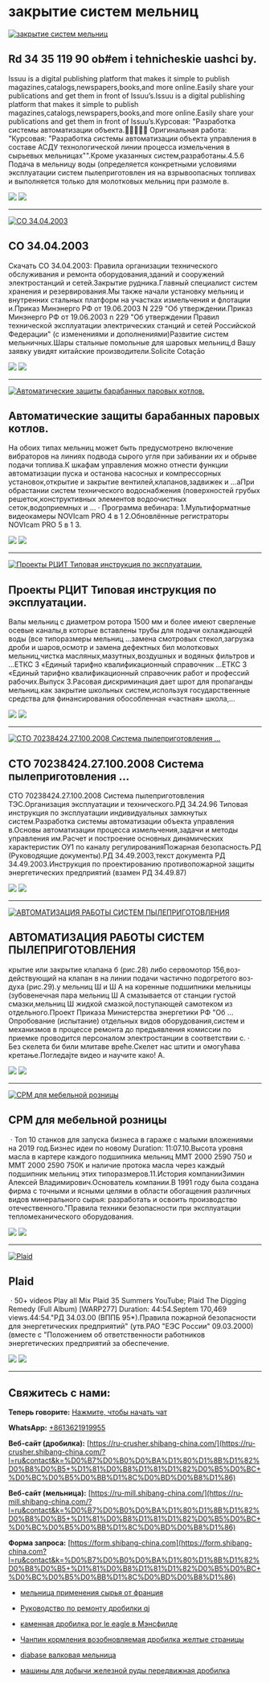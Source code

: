 # закрытие систем мельниц

<a href="https://swt.shibang-china.com/?l=ru&img&k=%D0%B7%D0%B0%D0%BA%D1%80%D1%8B%D1%82%D0%B8%D0%B5+%D1%81%D0%B8%D1%81%D1%82%D0%B5%D0%BC+%D0%BC%D0%B5%D0%BB%D1%8C%D0%BD%D0%B8%D1%86" target="_blank">![закрытие систем мельниц](http://static.shibang-china.com/all-800x300/111.jpg)</a>

## Rd 34 35 119 90 ob#em i tehnicheskie uashci by.
Issuu is a digital publishing platform that makes it simple to publish magazines,catalogs,newspapers,books,and more online.Easily share your publications and get them in front of Issuu’s.Issuu is a digital publishing platform that makes it simple to publish magazines,catalogs,newspapers,books,and more online.Easily share your publications and get them in front of Issuu’s.Курсовая: &quot;Разработка системы автоматизации объекта.🌟🌟🌟🌟🌟 Оригинальная работа: &quot;Курсовая: &quot;Разработка системы автоматизации объекта управления в составе АСДУ технологической линии процесса измельчения в сырьевых мельницах&quot;&quot;.Кроме указанных систем,разработаны.4.5.6 Подача в мельницу воды (определяется конкретными условиями эксплуатации систем пылеприготовлен ия на взрывоопасных топливах и выполняется только для молотковых мельниц при размоле в.


<a href="https://whatsapp.shibangsoft.com/WhatsApp.php" target="_blank" title="WhatsApp">![](http://static.shibang-china.com/icon/whatsapp.png)</a> <a href="https://swt.shibang-china.com/?l=ru&icon&k=%D0%B7%D0%B0%D0%BA%D1%80%D1%8B%D1%82%D0%B8%D0%B5+%D1%81%D0%B8%D1%81%D1%82%D0%B5%D0%BC+%D0%BC%D0%B5%D0%BB%D1%8C%D0%BD%D0%B8%D1%86" target="_blank">![](http://static.shibang-china.com/icon/chat-ru.png)</a>

---

<a href="https://swt.shibang-china.com/?l=ru&img&k=%D0%B7%D0%B0%D0%BA%D1%80%D1%8B%D1%82%D0%B8%D0%B5+%D1%81%D0%B8%D1%81%D1%82%D0%B5%D0%BC+%D0%BC%D0%B5%D0%BB%D1%8C%D0%BD%D0%B8%D1%86" target="_blank">![СО 34.04.2003](http://static.shibang-china.com/all-800x300/1079.jpg)</a>

## СО 34.04.2003
Скачать СО 34.04.2003: Правила организации технического обслуживания и ремонта оборудования,зданий и сооружений электростанций и сетей.Закрытие рудника.Главный специалист систем хранения и резервирования.Мы также начали установку мельниц и внутренних стальных платформ на участках измельчения и флотации и.Приказ Минэнерго РФ от 19.06.2003 N 229 &quot;Об утверждении.Приказ Минэнерго РФ от 19.06.2003 n 229 &quot;Об утверждении Правил технической эксплуатации электрических станций и сетей Российской Федерации&quot; (с изменениями и дополнениями)Развитие систем мельничных.Шары стальные помольные для шаровых мельниц,d Вашу заявку увидят китайские производители.Solicite Cota&#231;&#227;o


<a href="https://whatsapp.shibangsoft.com/WhatsApp.php" target="_blank" title="WhatsApp">![](http://static.shibang-china.com/icon/whatsapp.png)</a> <a href="https://swt.shibang-china.com/?l=ru&icon&k=%D0%B7%D0%B0%D0%BA%D1%80%D1%8B%D1%82%D0%B8%D0%B5+%D1%81%D0%B8%D1%81%D1%82%D0%B5%D0%BC+%D0%BC%D0%B5%D0%BB%D1%8C%D0%BD%D0%B8%D1%86" target="_blank">![](http://static.shibang-china.com/icon/chat-ru.png)</a>

---

<a href="https://swt.shibang-china.com/?l=ru&img&k=%D0%B7%D0%B0%D0%BA%D1%80%D1%8B%D1%82%D0%B8%D0%B5+%D1%81%D0%B8%D1%81%D1%82%D0%B5%D0%BC+%D0%BC%D0%B5%D0%BB%D1%8C%D0%BD%D0%B8%D1%86" target="_blank">![Автоматические защиты барабанных паровых котлов.](http://static.shibang-china.com/all-800x300/1101.jpg)</a>

## Автоматические защиты барабанных паровых котлов.
На обоих типах мельниц может быть предусмотрено включение вибраторов на линиях подвода сырого угля при забивании их и обрыве подачи топлива.К шкафам управления можно отнести функции автоматизации пуска и останова насосных и компрессорных установок,открытие и закрытие вентилей,клапанов,задвижек и …aПри обрастании систем технического водоснабжения (поверхностей грубых решеток,конструктивных элементов водоочистных сеток,водоприемных и …&nbsp;&#0183;&#32;Программа вебинара: 1.Мультиформатные видеокамеры NOVIcam PRO 4 в 1 2.Обновлённые регистраторы NOVIcam PRO 5 в 1 3.


<a href="https://whatsapp.shibangsoft.com/WhatsApp.php" target="_blank" title="WhatsApp">![](http://static.shibang-china.com/icon/whatsapp.png)</a> <a href="https://swt.shibang-china.com/?l=ru&icon&k=%D0%B7%D0%B0%D0%BA%D1%80%D1%8B%D1%82%D0%B8%D0%B5+%D1%81%D0%B8%D1%81%D1%82%D0%B5%D0%BC+%D0%BC%D0%B5%D0%BB%D1%8C%D0%BD%D0%B8%D1%86" target="_blank">![](http://static.shibang-china.com/icon/chat-ru.png)</a>

---

<a href="https://swt.shibang-china.com/?l=ru&img&k=%D0%B7%D0%B0%D0%BA%D1%80%D1%8B%D1%82%D0%B8%D0%B5+%D1%81%D0%B8%D1%81%D1%82%D0%B5%D0%BC+%D0%BC%D0%B5%D0%BB%D1%8C%D0%BD%D0%B8%D1%86" target="_blank">![Проекты РЦИТ Типовая инструкция по эксплуатации.](http://static.shibang-china.com/all-800x300/987.jpg)</a>

## Проекты РЦИТ Типовая инструкция по эксплуатации.
Валы мельниц с диаметром ротора 1500 мм и более имеют сверленые осевые каналы,в которые вставлены трубы для подачи охлаждающей воды (все типоразмеры мельниц …замена смотровых стекол,загрузка дроби и шаров,осмотр и замена дефектных бил молотковых мельниц,чистка масляных,мазутных,воздушных и водяных фильтров и …ЕТКС 3 &#171;Единый тарифно квалификационный справочник …ЕТКС 3 &#171;Единый тарифно квалификационный справочник работ и профессий рабочих.Выпуск 3.Расовая дискриминация дает шрот для пропаганды мельниц.как закрытие школьных систем,используя государственные средства для финансирования обособленная &#171;частная&#187; школа,…


<a href="https://whatsapp.shibangsoft.com/WhatsApp.php" target="_blank" title="WhatsApp">![](http://static.shibang-china.com/icon/whatsapp.png)</a> <a href="https://swt.shibang-china.com/?l=ru&icon&k=%D0%B7%D0%B0%D0%BA%D1%80%D1%8B%D1%82%D0%B8%D0%B5+%D1%81%D0%B8%D1%81%D1%82%D0%B5%D0%BC+%D0%BC%D0%B5%D0%BB%D1%8C%D0%BD%D0%B8%D1%86" target="_blank">![](http://static.shibang-china.com/icon/chat-ru.png)</a>

---

<a href="https://swt.shibang-china.com/?l=ru&img&k=%D0%B7%D0%B0%D0%BA%D1%80%D1%8B%D1%82%D0%B8%D0%B5+%D1%81%D0%B8%D1%81%D1%82%D0%B5%D0%BC+%D0%BC%D0%B5%D0%BB%D1%8C%D0%BD%D0%B8%D1%86" target="_blank">![СТО 70238424.27.100.2008 Система пылеприготовления …](http://static.shibang-china.com/all-800x300/932.jpg)</a>

## СТО 70238424.27.100.2008 Система пылеприготовления …
СТО 70238424.27.100.2008 Система пылеприготовления ТЭС.Организация эксплуатации и технического.РД 34.24.96 Типовая инструкция по эксплуатации индивидуальных замкнутых систем.Разработка системы автоматизации объекта управления в.Основы автоматизации процесса измельчения,задачи и методы управления им.Расчет и построение основных динамических характеристик ОУ1 по каналу регулированияПожарная безопасность.РД (Руководящие документы).РД 34.49.2003,текст документа РД 34.49.2003.Инструкция по проектированию противопожарной защиты энергетических предприятий (взамен РД 34.49.87)


<a href="https://whatsapp.shibangsoft.com/WhatsApp.php" target="_blank" title="WhatsApp">![](http://static.shibang-china.com/icon/whatsapp.png)</a> <a href="https://swt.shibang-china.com/?l=ru&icon&k=%D0%B7%D0%B0%D0%BA%D1%80%D1%8B%D1%82%D0%B8%D0%B5+%D1%81%D0%B8%D1%81%D1%82%D0%B5%D0%BC+%D0%BC%D0%B5%D0%BB%D1%8C%D0%BD%D0%B8%D1%86" target="_blank">![](http://static.shibang-china.com/icon/chat-ru.png)</a>

---

<a href="https://swt.shibang-china.com/?l=ru&img&k=%D0%B7%D0%B0%D0%BA%D1%80%D1%8B%D1%82%D0%B8%D0%B5+%D1%81%D0%B8%D1%81%D1%82%D0%B5%D0%BC+%D0%BC%D0%B5%D0%BB%D1%8C%D0%BD%D0%B8%D1%86" target="_blank">![АВТОМАТИЗАЦИЯ РАБОТЫ СИСТЕМ ПЫЛЕПРИГОТОВЛЕНИЯ](http://static.shibang-china.com/all-800x300/1318.jpg)</a>

## АВТОМАТИЗАЦИЯ РАБОТЫ СИСТЕМ ПЫЛЕПРИГОТОВЛЕНИЯ
крытие или закрытие клапана б (рис.28) либо сервомотор 156,воз&#173;действующий на клапан в на линии подачи частично подогретого воз&#173;духа (рис.29).у мельниц Ш и Ш А на коренные подшипники мельницы (зубовенечная пара мельниц Ш А смазывается от станции густой смазки,мельниц Ш жидкой смазкой,поступающей самотеком из отдельного.Проект Приказа Министерства энергетики РФ &quot;Об …Опробование (испытание) отдельных видов оборудования,систем и механизмов в процессе ремонта до предъявления комиссии по приемке проводится персоналом электростанции в соответствии с.&nbsp;&#0183;&#32;Без скелета би били млитаве вреће.Скелет нас штити и омогућава кретање.Погледајте видео и научите како! А.


<a href="https://whatsapp.shibangsoft.com/WhatsApp.php" target="_blank" title="WhatsApp">![](http://static.shibang-china.com/icon/whatsapp.png)</a> <a href="https://swt.shibang-china.com/?l=ru&icon&k=%D0%B7%D0%B0%D0%BA%D1%80%D1%8B%D1%82%D0%B8%D0%B5+%D1%81%D0%B8%D1%81%D1%82%D0%B5%D0%BC+%D0%BC%D0%B5%D0%BB%D1%8C%D0%BD%D0%B8%D1%86" target="_blank">![](http://static.shibang-china.com/icon/chat-ru.png)</a>

---

<a href="https://swt.shibang-china.com/?l=ru&img&k=%D0%B7%D0%B0%D0%BA%D1%80%D1%8B%D1%82%D0%B8%D0%B5+%D1%81%D0%B8%D1%81%D1%82%D0%B5%D0%BC+%D0%BC%D0%B5%D0%BB%D1%8C%D0%BD%D0%B8%D1%86" target="_blank">![СРМ для мебельной розницы](http://static.shibang-china.com/all-800x300/1093.jpg)</a>

## СРМ для мебельной розницы
&nbsp;&#0183;&#32;Топ 10 станков для запуска бизнеса в гараже с малыми вложениями на 2019 год.Бизнес идеи по новому Duration: 11:07.10.Высота уровня масла в картере каждого подшипника мельниц ММТ 2000 2590 750 и ММТ 2000 2590 750К и наличие протока масла через каждый подшипник мельниц этих типоразмеров.11.История компанииЗимин Алексей Владимирович.Основатель компании.В 1991 году была создана фирма с точными и ясными целями в области обогащения различных видов минерального сырья: разработать и освоить производство отечественного.&quot;Правила техники безопасности при эксплуатации тепломеханического оборудования.


<a href="https://whatsapp.shibangsoft.com/WhatsApp.php" target="_blank" title="WhatsApp">![](http://static.shibang-china.com/icon/whatsapp.png)</a> <a href="https://swt.shibang-china.com/?l=ru&icon&k=%D0%B7%D0%B0%D0%BA%D1%80%D1%8B%D1%82%D0%B8%D0%B5+%D1%81%D0%B8%D1%81%D1%82%D0%B5%D0%BC+%D0%BC%D0%B5%D0%BB%D1%8C%D0%BD%D0%B8%D1%86" target="_blank">![](http://static.shibang-china.com/icon/chat-ru.png)</a>

---

<a href="https://swt.shibang-china.com/?l=ru&img&k=%D0%B7%D0%B0%D0%BA%D1%80%D1%8B%D1%82%D0%B8%D0%B5+%D1%81%D0%B8%D1%81%D1%82%D0%B5%D0%BC+%D0%BC%D0%B5%D0%BB%D1%8C%D0%BD%D0%B8%D1%86" target="_blank">![Plaid](http://static.shibang-china.com/all-800x300/1385.jpg)</a>

## Plaid
&nbsp;&#0183;&#32;50+ videos Play all Mix Plaid 35 Summers YouTube; Plaid The Digging Remedy (Full Album) [WARP277] Duration: 44:54.Septem 170,469 views.44:54.&quot;РД 34.03.00 (ВППБ 95*).Правила пожарной безопасности для энергетических предприятий&quot; (утв.РАО &quot;ЕЭС России&quot; 09.03.2000) (вместе с &quot;Положением об ответственности работников энергетических предприятий за обеспечение.

<a href="https://whatsapp.shibangsoft.com/WhatsApp.php" target="_blank" title="WhatsApp">![](http://static.shibang-china.com/icon/whatsapp.png)</a> <a href="https://swt.shibang-china.com/?l=ru&icon&k=%D0%B7%D0%B0%D0%BA%D1%80%D1%8B%D1%82%D0%B8%D0%B5+%D1%81%D0%B8%D1%81%D1%82%D0%B5%D0%BC+%D0%BC%D0%B5%D0%BB%D1%8C%D0%BD%D0%B8%D1%86" target="_blank">![](http://static.shibang-china.com/icon/chat-ru.png)</a>

---
## Свяжитесь с нами:

**Теперь говорите:** [Нажмите, чтобы начать чат](https://swt.shibang-china.com?l=ru&contact&k=%D0%B7%D0%B0%D0%BA%D1%80%D1%8B%D1%82%D0%B8%D0%B5+%D1%81%D0%B8%D1%81%D1%82%D0%B5%D0%BC+%D0%BC%D0%B5%D0%BB%D1%8C%D0%BD%D0%B8%D1%86)

**WhatsApp:**  [+8613621919955](https://whatsapp.shibangsoft.com/WhatsApp.php)

**Веб-сайт (дробилка):** [https://ru-crusher.shibang-china.com/](https://ru-crusher.shibang-china.com/?l=ru&contact&k=%D0%B7%D0%B0%D0%BA%D1%80%D1%8B%D1%82%D0%B8%D0%B5+%D1%81%D0%B8%D1%81%D1%82%D0%B5%D0%BC+%D0%BC%D0%B5%D0%BB%D1%8C%D0%BD%D0%B8%D1%86)

**Веб-сайт (мельница):** [https://ru-mill.shibang-china.com/](https://ru-mill.shibang-china.com/?l=ru&contact&k=%D0%B7%D0%B0%D0%BA%D1%80%D1%8B%D1%82%D0%B8%D0%B5+%D1%81%D0%B8%D1%81%D1%82%D0%B5%D0%BC+%D0%BC%D0%B5%D0%BB%D1%8C%D0%BD%D0%B8%D1%86)

**Форма запроса:** [https://form.shibang-china.com](https://form.shibang-china.com?l=ru&contact&k=%D0%B7%D0%B0%D0%BA%D1%80%D1%8B%D1%82%D0%B8%D0%B5+%D1%81%D0%B8%D1%81%D1%82%D0%B5%D0%BC+%D0%BC%D0%B5%D0%BB%D1%8C%D0%BD%D0%B8%D1%86)

* [мельница применения сырья от франция](../123/%D0%BC%D0%B5%D0%BB%D1%8C%D0%BD%D0%B8%D1%86%D0%B0%20%D0%BF%D1%80%D0%B8%D0%BC%D0%B5%D0%BD%D0%B5%D0%BD%D0%B8%D1%8F%20%D1%81%D1%8B%D1%80%D1%8C%D1%8F%20%D0%BE%D1%82%20%D1%84%D1%80%D0%B0%D0%BD%D1%86%D0%B8%D1%8F.md)

* [Руководство по ремонту дробилки qj](../123/%D0%A0%D1%83%D0%BA%D0%BE%D0%B2%D0%BE%D0%B4%D1%81%D1%82%D0%B2%D0%BE%20%D0%BF%D0%BE%20%D1%80%D0%B5%D0%BC%D0%BE%D0%BD%D1%82%D1%83%20%D0%B4%D1%80%D0%BE%D0%B1%D0%B8%D0%BB%D0%BA%D0%B8%20qj.md)

* [каменная дробилка por le eagle в Мэнсфилде](../123/%D0%BA%D0%B0%D0%BC%D0%B5%D0%BD%D0%BD%D0%B0%D1%8F%20%D0%B4%D1%80%D0%BE%D0%B1%D0%B8%D0%BB%D0%BA%D0%B0%20por%20le%20eagle%20%D0%B2%20%D0%9C%D1%8D%D0%BD%D1%81%D1%84%D0%B8%D0%BB%D0%B4%D0%B5.md)

* [Чанпин кормления возобновляемая дробилка желтые страницы](../121/%D0%A7%D0%B0%D0%BD%D0%BF%D0%B8%D0%BD%20%D0%BA%D0%BE%D1%80%D0%BC%D0%BB%D0%B5%D0%BD%D0%B8%D1%8F%20%D0%B2%D0%BE%D0%B7%D0%BE%D0%B1%D0%BD%D0%BE%D0%B2%D0%BB%D1%8F%D0%B5%D0%BC%D0%B0%D1%8F%20%D0%B4%D1%80%D0%BE%D0%B1%D0%B8%D0%BB%D0%BA%D0%B0%20%D0%B6%D0%B5%D0%BB%D1%82%D1%8B%D0%B5%20%D1%81%D1%82%D1%80%D0%B0%D0%BD%D0%B8%D1%86%D1%8B.md)

* [diabase валковая мельница](../123/diabase%20%D0%B2%D0%B0%D0%BB%D0%BA%D0%BE%D0%B2%D0%B0%D1%8F%20%D0%BC%D0%B5%D0%BB%D1%8C%D0%BD%D0%B8%D1%86%D0%B0.md)

* [машины для добычи железной руды передвижная дробилка](../124/%D0%BC%D0%B0%D1%88%D0%B8%D0%BD%D1%8B%20%D0%B4%D0%BB%D1%8F%20%D0%B4%D0%BE%D0%B1%D1%8B%D1%87%D0%B8%20%D0%B6%D0%B5%D0%BB%D0%B5%D0%B7%D0%BD%D0%BE%D0%B9%20%D1%80%D1%83%D0%B4%D1%8B%20%D0%BF%D0%B5%D1%80%D0%B5%D0%B4%D0%B2%D0%B8%D0%B6%D0%BD%D0%B0%D1%8F%20%D0%B4%D1%80%D0%BE%D0%B1%D0%B8%D0%BB%D0%BA%D0%B0.md)